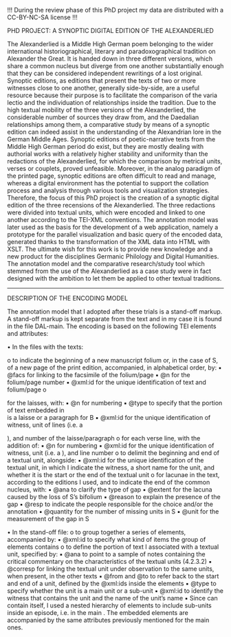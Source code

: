 !!! During the review phase of this PhD project my data are distributed with a CC-BY-NC-SA license !!!

PHD PROJECT: A SYNOPTIC DIGITAL EDITION OF THE ALEXANDERLIED

The Alexanderlied is a Middle High German poem belonging to the wider international 
historiographical, literary and paradoxographical tradition on Alexander the Great. It is 
handed down in three different versions, which share a common nucleus but diverge from one 
another substantially enough that they can be considered independent rewritings of a lost 
original. Synoptic editions, as editions that present the texts of two or more witnesses close to 
one another, generally side-by-side, are a useful resource because their purpose is to facilitate 
the comparison of the varia lectio and the individuation of relationships inside the tradition. 
Due to the high textual mobility of the three versions of the Alexanderlied, the considerable 
number of sources they draw from, and the Daedalian relationships among them, a 
comparative study by means of a synoptic edition can indeed assist in the understanding of the 
Alexandrian lore in the German Middle Ages. Synoptic editions of poetic-narrative texts from 
the Middle High German period do exist, but they are mostly dealing with authorial works 
with a relatively higher stability and uniformity than the redactions of the Alexanderlied, for 
which the comparison by metrical units, verses or couplets, proved unfeasible. Moreover, in 
the analog paradigm of the printed page, synoptic editions are often difficult to read and 
manage, whereas a digital environment has the potential to support the collation process and 
analysis through various tools and visualization strategies. Therefore, the focus of this PhD 
project is the creation of a synoptic digital edition of the three recensions of the 
Alexanderlied. The three redactions were divided into textual units, which were encoded and 
linked to one another according to the TEI-XML conventions. The annotation model was later 
used as the basis for the development of a web application, namely a prototype for the parallel 
visualization and basic query of the encoded data, generated thanks to the transformation of 
the XML data into HTML with XSLT. The ultimate wish for this work is to provide new 
knowledge and a new product for the disciplines Germanic Philology and Digital Humanities. 
The annotation model and the comparative research/study tool which stemmed from the use 
of the Alexanderlied as a case study were in fact designed with the ambition to let them be 
applied to other textual traditions.


----------------------------------------


DESCRIPTION OF THE ENCODING MODEL

The annotation model that I adopted after these trials is a stand-off markup. A stand-off markup 
is kept separate from the text and in my case it is found in the file DAL-main. The encoding is 
based on the following TEI elements and attributes: 

• In the files with the texts: 

o <pb/> to indicate the beginning of a new manuscript folium or, in the case of 
S, of a new page of the print edition, accompanied, in alphabetical order, by: 
▪ @facs for linking to the facsimile of the folium/page 
▪ @n for the folium/page number 
▪ @xml:id for the unique identification of text and folium/page 
o <div> for the laisses, with: 
▪ @n for numbering 
▪ @type to specify that the portion of text embedded in <div> is a laisse 
or a paragraph for B 
▪ @xml:id for the unique identification of witness, unit of lines (i.e. a 
<div>), and number of the laisse/paragraph 
o <l> for each verse line, with the addition of: 
▪ @n for numbering 
▪ @xml:id for the unique identification of witness, unit (i.e. a <l>), and 
line number 
o <anchor/> to delimit the beginning and end of a textual unit, alongside: 
▪ @xml:id for the unique identification of the textual unit, in which I 
indicate the witness, a short name for the unit, and whether it is the start 
or the end of the textual unit 
o <gap/> for lacunae in the text, according to the editions I used, and to indicate 
the end of the common nucleus, with: 
▪ @ana to clarify the type of gap 
▪ @extent for the lacuna caused by the loss of S’s bifolium 
▪ @reason to explain the presence of the gap 
▪ @resp to indicate the people responsible for the choice and/or the 
annotation 
▪ @quantity for the number of missing units in S 
▪ @unit for the measurement of the gap in S 

• In the stand-off file: 
o <spanGrp> to group together a series of <span> elements, accompanied by: 
▪ @xml:id to specify what kind of items the group of <span> elements 
contains 
o <span> to define the portion of text I associated with a textual unit, specified 
by: 
▪ @ana to point to a sample of notes containing the critical commentary 
on the characteristics of the textual units (4.2.3.2) 
▪ @corresp for linking the textual unit under observation to the same 
units, when present, in the other texts 
▪ @from and @to to refer back to the start and end of a unit, defined by 
the @xml:ids inside the <anchor> elements 
▪ @type to specify whether the unit is a main unit or a sub-unit 
▪ @xml:id to identify the witness that contains the unit and the name of 
the unit’s name 
▪ Since <span> can contain itself, I used a nested hierarchy of <span> 
elements to include sub-units inside an episode, i.e. in the main <span>. 
The embedded <span> elements are accompanied by the same 
attributes previously mentioned for the main ones.
